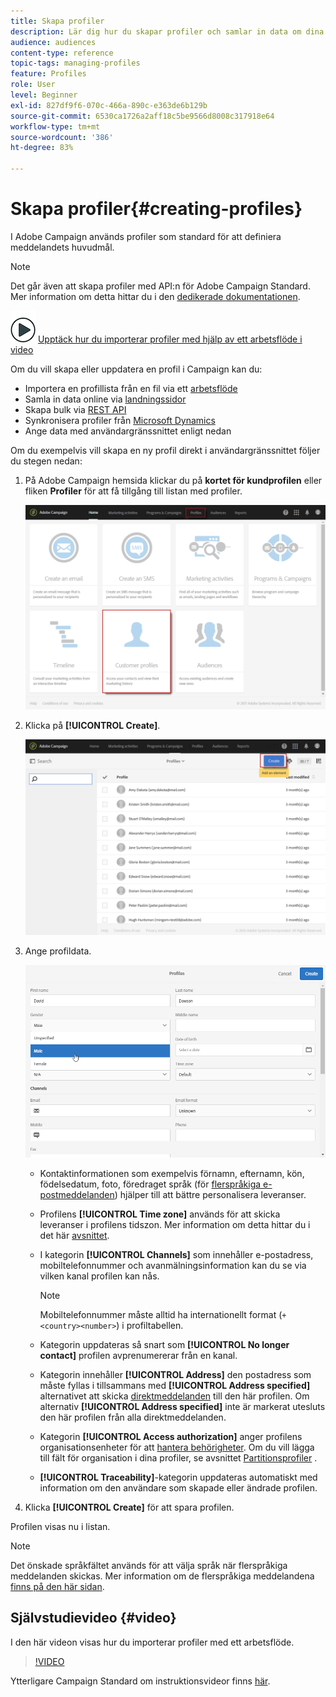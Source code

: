 ```yaml
---
title: Skapa profiler
description: Lär dig hur du skapar profiler och samlar in data om dina kontakter med hjälp av API:er, importfunktioner, onlineförvärv, automatiska eller manuella uppdateringar.
audience: audiences
content-type: reference
topic-tags: managing-profiles
feature: Profiles
role: User
level: Beginner
exl-id: 827df9f6-070c-466a-890c-e363de6b129b
source-git-commit: 6530ca1726a2aff18c5be9566d8008c317918e64
workflow-type: tm+mt
source-wordcount: '386'
ht-degree: 83%

---
```


# Skapa profiler{#creating-profiles}

I Adobe Campaign används profiler som standard för att definiera meddelandets huvudmål.

>[!NOTE]
>
>Det går även att skapa profiler med API:n för Adobe Campaign Standard.  Mer information om detta hittar du i den [dedikerade dokumentationen](../../api/using/creating-profiles-api.md).

![](assets/do-not-localize/how-to-video.png) [Upptäck hur du importerar profiler med hjälp av ett arbetsflöde i video](#video)

Om du vill skapa eller uppdatera en profil i Campaign kan du:

* Importera en profillista från en fil via ett [arbetsflöde](../../automating/using/creating-import-workflow-templates.md)
* Samla in data online via [landningssidor](../../channels/using/getting-started-with-landing-pages.md)
* Skapa bulk via [REST API](../../api/using/get-started-apis.md)
* Synkronisera profiler från [Microsoft Dynamics](../../integrating/using/d365-acs-get-started.md)
* Ange data med användargränssnittet enligt nedan

Om du exempelvis vill skapa en ny profil direkt i användargränssnittet följer du stegen nedan:

1. På Adobe Campaign hemsida klickar du på **kortet för kundprofilen** eller fliken **Profiler** för att få tillgång till listan med profiler.

   ![](assets/profile_creation_1.png)

1. Klicka på **[!UICONTROL Create]**.

   ![](assets/profile_creation.png)

1. Ange profildata.

   ![](assets/profile_creation1.png)

   * Kontaktinformationen som exempelvis förnamn, efternamn, kön, födelsedatum, foto, föredraget språk (för [flerspråkiga e-postmeddelanden](../../channels/using/creating-a-multilingual-email.md)) hjälper till att bättre personalisera leveranser.
   * Profilens **[!UICONTROL Time zone]** används för att skicka leveranser i profilens tidszon.  Mer information om detta hittar du i det här [avsnittet](../../sending/using/sending-messages-at-the-recipient-s-time-zone.md).
   * I kategorin **[!UICONTROL Channels]** som innehåller e-postadress, mobiltelefonnummer och avanmälningsinformation kan du se via vilken kanal profilen kan nås.

     >[!NOTE]
     > Mobiltelefonnummer måste alltid ha internationellt format (`+<country><number>`) i profiltabellen.

   * Kategorin uppdateras så snart som **[!UICONTROL No longer contact]** profilen avprenumererar från en kanal.
   * Kategorin innehåller **[!UICONTROL Address]** den postadress som måste fyllas i tillsammans med **[!UICONTROL Address specified]** alternativet att skicka [direktmeddelanden](../../channels/using/about-direct-mail.md) till den här profilen.  Om alternativ **[!UICONTROL Address specified]** inte är markerat utesluts den här profilen från alla direktmeddelanden.
   * Kategorin **[!UICONTROL Access authorization]** anger profilens organisationsenheter för att [hantera behörigheter](../../administration/using/about-access-management.md). Om du vill lägga till fält för organisation i dina profiler, se avsnittet [Partitionsprofiler](../../administration/using/organizational-units.md#partitioning-profiles) .
   * **[!UICONTROL Traceability]**-kategorin uppdateras automatiskt med information om den användare som skapade eller ändrade profilen.

1. Klicka **[!UICONTROL Create]** för att spara profilen.

Profilen visas nu i listan.

>[!NOTE]
>Det önskade språkfältet används för att välja språk när flerspråkiga meddelanden skickas.  Mer information om de flerspråkiga meddelandena [finns på den här sidan](../../channels/using/creating-a-multilingual-email.md).

## Självstudievideo {#video}

I den här videon visas hur du importerar profiler med ett arbetsflöde.

>[!VIDEO](https://video.tv.adobe.com/v/24993?quality=12)

Ytterligare Campaign Standard om instruktionsvideor finns [här](https://experienceleague.adobe.com/docs/campaign-standard-learn/tutorials/overview.html?lang=sv).
